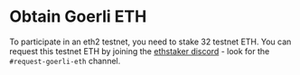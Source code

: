 # Obtain Goerli ETH

To participate in an eth2 testnet, you need to stake 32 testnet ETH. You can request this testnet ETH by joining the [ethstaker discord](https://discord.gg/fxsECtdUCB) - look for the `#request-goerli-eth` channel.
